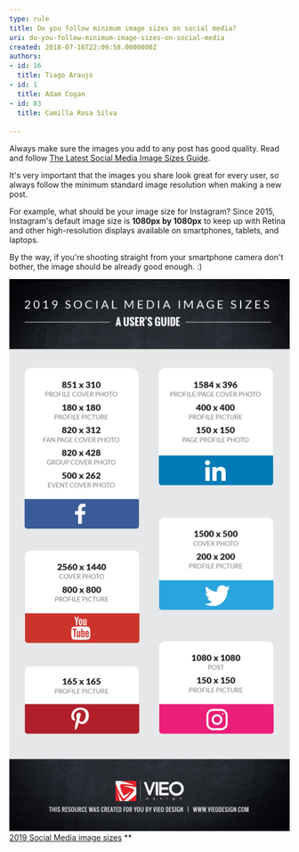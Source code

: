 ```yaml
---
type: rule
title: Do you follow minimum image sizes on social media?
uri: do-you-follow-minimum-image-sizes-on-social-media
created: 2018-07-16T22:09:58.0000000Z
authors:
- id: 16
  title: Tiago Araujo
- id: 1
  title: Adam Cogan
- id: 83
  title: Camilla Rosa Silva

---
```


​​​Always make sure the images you add to any post has good quality. Read and follow​     [The Latest Social Media Image Sizes Guide](https://www.brandwatch.com/blog/social-media-image-sizes-guide/).
 
It's very important that the images you share look great for every user, so always follow the minimum standard image resolution when making a new post.

For example, what should be your​ image size for Instagram? Since 2015, Instagram's default image size is **1080px by 1080px** to keep up with Retina and other high-resolution displays available on smartphones, tablets, and laptops.​

By the way, if you're shooting straight from your smartphone camera don't bother, the image should be already good enough. :)

![ ​​](social-media-image-sizes-infographic.png)
[2019 Social Media image sizes](https://www.vieodesign.com/blog/social-media-image-sizes-dimensions/)
**

